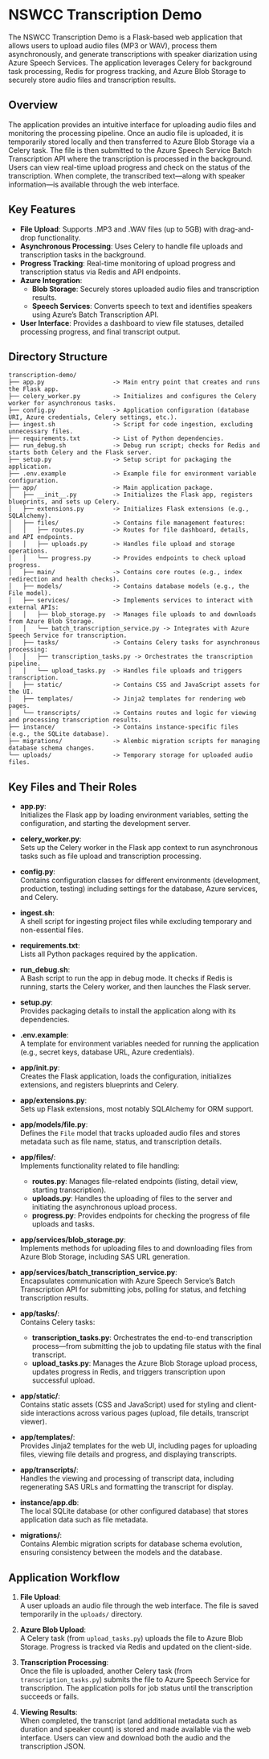 # NSWCC Transcription Demo

The NSWCC Transcription Demo is a Flask-based web application that allows users to upload audio files (MP3 or WAV), process them asynchronously, and generate transcriptions with speaker diarization using Azure Speech Services. The application leverages Celery for background task processing, Redis for progress tracking, and Azure Blob Storage to securely store audio files and transcription results.

## Overview

The application provides an intuitive interface for uploading audio files and monitoring the processing pipeline. Once an audio file is uploaded, it is temporarily stored locally and then transferred to Azure Blob Storage via a Celery task. The file is then submitted to the Azure Speech Service Batch Transcription API where the transcription is processed in the background. Users can view real-time upload progress and check on the status of the transcription. When complete, the transcribed text—along with speaker information—is available through the web interface.

## Key Features

- **File Upload**: Supports .MP3 and .WAV files (up to 5GB) with drag-and-drop functionality.
- **Asynchronous Processing**: Uses Celery to handle file uploads and transcription tasks in the background.
- **Progress Tracking**: Real-time monitoring of upload progress and transcription status via Redis and API endpoints.
- **Azure Integration**:
  - **Blob Storage**: Securely stores uploaded audio files and transcription results.
  - **Speech Services**: Converts speech to text and identifies speakers using Azure’s Batch Transcription API.
- **User Interface**: Provides a dashboard to view file statuses, detailed processing progress, and final transcript output.

## Directory Structure

```
transcription-demo/
├── app.py                   -> Main entry point that creates and runs the Flask app.
├── celery_worker.py         -> Initializes and configures the Celery worker for asynchronous tasks.
├── config.py                -> Application configuration (database URI, Azure credentials, Celery settings, etc.).
├── ingest.sh                -> Script for code ingestion, excluding unnecessary files.
├── requirements.txt         -> List of Python dependencies.
├── run_debug.sh             -> Debug run script; checks for Redis and starts both Celery and the Flask server.
├── setup.py                 -> Setup script for packaging the application.
├── .env.example             -> Example file for environment variable configuration.
├── app/                     -> Main application package.
│   ├── __init__.py          -> Initializes the Flask app, registers blueprints, and sets up Celery.
│   ├── extensions.py        -> Initializes Flask extensions (e.g., SQLAlchemy).
│   ├── files/               -> Contains file management features:
│   │   ├── routes.py        -> Routes for file dashboard, details, and API endpoints.
│   │   ├── uploads.py       -> Handles file upload and storage operations.
│   │   └── progress.py      -> Provides endpoints to check upload progress.
│   ├── main/                -> Contains core routes (e.g., index redirection and health checks).
│   ├── models/              -> Contains database models (e.g., the File model).
│   ├── services/            -> Implements services to interact with external APIs:
│   │   ├── blob_storage.py  -> Manages file uploads to and downloads from Azure Blob Storage.
│   │   └── batch_transcription_service.py -> Integrates with Azure Speech Service for transcription.
│   ├── tasks/               -> Contains Celery tasks for asynchronous processing:
│   │   ├── transcription_tasks.py -> Orchestrates the transcription pipeline.
│   │   └── upload_tasks.py  -> Handles file uploads and triggers transcription.
│   ├── static/              -> Contains CSS and JavaScript assets for the UI.
│   ├── templates/           -> Jinja2 templates for rendering web pages.
│   └── transcripts/         -> Contains routes and logic for viewing and processing transcription results.
├── instance/                -> Contains instance-specific files (e.g., the SQLite database).
├── migrations/              -> Alembic migration scripts for managing database schema changes.
└── uploads/                 -> Temporary storage for uploaded audio files.
```

## Key Files and Their Roles

- **app.py**:  
  Initializes the Flask app by loading environment variables, setting the configuration, and starting the development server.

- **celery_worker.py**:  
  Sets up the Celery worker in the Flask app context to run asynchronous tasks such as file upload and transcription processing.

- **config.py**:  
  Contains configuration classes for different environments (development, production, testing) including settings for the database, Azure services, and Celery.

- **ingest.sh**:  
  A shell script for ingesting project files while excluding temporary and non-essential files.

- **requirements.txt**:  
  Lists all Python packages required by the application.

- **run_debug.sh**:  
  A Bash script to run the app in debug mode. It checks if Redis is running, starts the Celery worker, and then launches the Flask server.

- **setup.py**:  
  Provides packaging details to install the application along with its dependencies.

- **.env.example**:  
  A template for environment variables needed for running the application (e.g., secret keys, database URL, Azure credentials).

- **app/__init__.py**:  
  Creates the Flask application, loads the configuration, initializes extensions, and registers blueprints and Celery.

- **app/extensions.py**:  
  Sets up Flask extensions, most notably SQLAlchemy for ORM support.

- **app/models/file.py**:  
  Defines the `File` model that tracks uploaded audio files and stores metadata such as file name, status, and transcription details.

- **app/files/**:  
  Implements functionality related to file handling:
  - **routes.py**: Manages file-related endpoints (listing, detail view, starting transcription).
  - **uploads.py**: Handles the uploading of files to the server and initiating the asynchronous upload process.
  - **progress.py**: Provides endpoints for checking the progress of file uploads and tasks.

- **app/services/blob_storage.py**:  
  Implements methods for uploading files to and downloading files from Azure Blob Storage, including SAS URL generation.

- **app/services/batch_transcription_service.py**:  
  Encapsulates communication with Azure Speech Service’s Batch Transcription API for submitting jobs, polling for status, and fetching transcription results.

- **app/tasks/**:  
  Contains Celery tasks:
  - **transcription_tasks.py**: Orchestrates the end-to-end transcription process—from submitting the job to updating file status with the final transcript.
  - **upload_tasks.py**: Manages the Azure Blob Storage upload process, updates progress in Redis, and triggers transcription upon successful upload.

- **app/static/**:  
  Contains static assets (CSS and JavaScript) used for styling and client-side interactions across various pages (upload, file details, transcript viewer).

- **app/templates/**:  
  Provides Jinja2 templates for the web UI, including pages for uploading files, viewing file details and progress, and displaying transcripts.

- **app/transcripts/**:  
  Handles the viewing and processing of transcript data, including regenerating SAS URLs and formatting the transcript for display.

- **instance/app.db**:  
  The local SQLite database (or other configured database) that stores application data such as file metadata.

- **migrations/**:  
  Contains Alembic migration scripts for database schema evolution, ensuring consistency between the models and the database.

## Application Workflow

1. **File Upload**:  
   A user uploads an audio file through the web interface. The file is saved temporarily in the `uploads/` directory.

2. **Azure Blob Upload**:  
   A Celery task (from `upload_tasks.py`) uploads the file to Azure Blob Storage. Progress is tracked via Redis and updated on the client-side.

3. **Transcription Processing**:  
   Once the file is uploaded, another Celery task (from `transcription_tasks.py`) submits the file to Azure Speech Service for transcription. The application polls for job status until the transcription succeeds or fails.

4. **Viewing Results**:  
   When completed, the transcript (and additional metadata such as duration and speaker count) is stored and made available via the web interface. Users can view and download both the audio and the transcription JSON.

